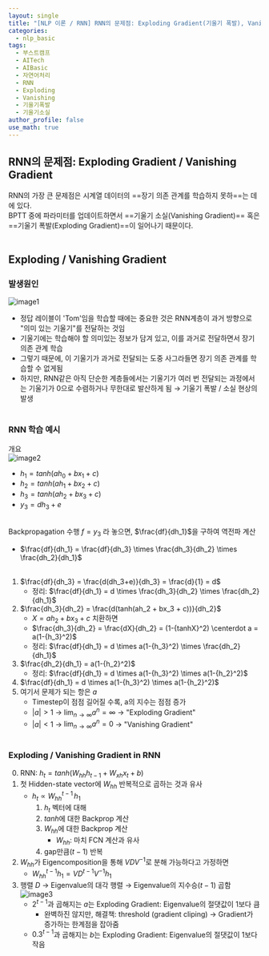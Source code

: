 ```yaml
---
layout: single
title: "[NLP 이론 / RNN] RNN의 문제점: Exploding Gradient(기울기 폭발), Vanishing Gradient(기울기 소실)"
categories:
  - nlp_basic
tags:
  - 부스트캠프
  - AITech
  - AIBasic
  - 자연어처리
  - RNN
  - Exploding
  - Vanishing
  - 기울기폭발
  - 기울기소실
author_profile: false
use_math: true
---
```

## RNN의 문제점: Exploding Gradient / Vanishing Gradient
RNN의 가장 큰 문제점은 시계열 데이터의 ==장기 의존 관계를 학습하지 못하==는 데에 있다.        
BPTT 중에 파라미터를 업데이트하면서 ==기울기 소실(Vanishing Gradient)== 혹은 ==기울기 폭발(Exploding Gradient)==이 일어나기 때문이다.<br><br>

## Exploding / Vanishing Gradient
### 발생원인
![image1](../../images/2024-08-21-aitech-nlp-basic_4/image1.png)          
- 정답 레이블이 'Tom'임을 학습할 때에는 중요한 것은 RNN계층이 과거 방향으로 "의미 있는 기울기"를 전달하는 것임
- 기울기에는 학습해야 할 의미있는 정보가 담겨 있고, 이를 과거로 전달하면서 장기 의존 관계 학습
- 그렇기 때문에, 이 기울기가 과거로 전달되는 도중 사그라들면 장기 의존 관계를 학습할 수 없게됨
- 하지만, RNN같은 아직 단순한 계층들에서는 기울기가 여러 번 전달되는 과정에서는 기울기가 0으로 수렴하거나 무한대로 발산하게 됨 → 기울기 폭발 / 소실 현상의 발생<br><br>

### RNN 학습 예시
개요               
![image2](../../images/2024-08-21-aitech-nlp-basic_4/image2.png)              
- $h_1 = tanh(ah_0 + bx_1 + c)$
- $h_2 = tanh(ah_1 + bx_2 + c)$
- $h_3 = tanh(ah_2 + bx_3 + c)$
- $y_3 = dh_3 + e$<br><br>

Backpropagation 수행
$f = y_3$ 라 놓으면, $\frac{df}{dh_1}$을 구하여 역전파 계산
- $\frac{df}{dh_1} = \frac{df}{dh_3} \times \frac{dh_3}{dh_2} \times \frac{dh_2}{dh_1}$<br><br>

1. $\frac{df}{dh_3} = \frac{d(dh_3+e)}{dh_3} = \frac{d}{1} = d$
	- 정리: $\frac{df}{dh_1} = d \times \frac{dh_3}{dh_2} \times \frac{dh_2}{dh_1}$
2. $\frac{dh_3}{dh_2} = \frac{d(tanh(ah_2 + bx_3 + c))}{dh_2}$
	- $X = ah_2 + bx_3 + c$ 치환하면
	- $\frac{dh_3}{dh_2} = \frac{dX}{dh_2} = (1-{tanhX}^2) \centerdot a = a(1-{h_3}^2)$
	- 정리: $\frac{df}{dh_1} = d \times a(1-{h_3}^2) \times \frac{dh_2}{dh_1}$
3. $\frac{dh_2}{dh_1} = a(1-{h_2}^2)$
	- 정리: $\frac{df}{dh_1} = d \times a(1-{h_3}^2) \times a(1-{h_2}^2)$
4. $\frac{df}{dh_1} = d \times a(1-{h_3}^2) \times a(1-{h_2}^2)$
5. 여기서 문제가 되는 항은 $a$
	- Timestep이 점점 길어질 수록, a의 지수는 점점 증가
	- $\vert a \vert > 1$ → $\lim_{n\to\infty} a^n = \infty$ → "Exploding Gradient"
	- $\vert a \vert < 1$ → $\lim_{n\to\infty} a^n = 0$ → "Vanishing Gradient"<br><br>

### Exploding / Vanishing Gradient in RNN
0. RNN: $h_t = tanh(W_{hh}h_{t-1} + W_{xh}x_t + b)$
1. 첫 Hidden-state vector에 $W_{hh}$ 반복적으로 곱하는 것과 유사
	- $h_t \propto W_{hh}^{t-1}\, h_1$
		1. $h_t$ 벡터에 대해
		2. $tanh$에 대한 Backprop 계산
		3. $W_{hh}$에 대한 Backprop 계산
			- $W_{hh}$: 마치 FCN 계산과 유사
		4.  gap만큼($t-1$) 반복
2. $W_{hh}$가 Eigencomposition을 통해 $VDV^{-1}$로 분해 가능하다고 가정하면
	- $W_{hh}^{t-1}h_1= VD^{t-1}V^{-1}h_1$
3. 행렬 $D$ → Eigenvalue의 대각 행렬 → Eigenvalue의 지수승($t-1$) 곱함
		![image3](../../images/2024-08-21-aitech-nlp-basic_4/image3.png)
	- $2^{t-1}$과 곱해지는 $a$는 Exploding Gradient: Eigenvalue의 절댓값이 1보다 큼
		- 완벽하진 않지만, 해결책: threshold (gradient cliping) → Gradient가 증가하는 한계점을 잡아줌
	- $0.3^{t-1}$과 곱해지는 $b$는 Exploding Gradient: Eigenvalue의 절댓값이 1보다 작음<br><br>




